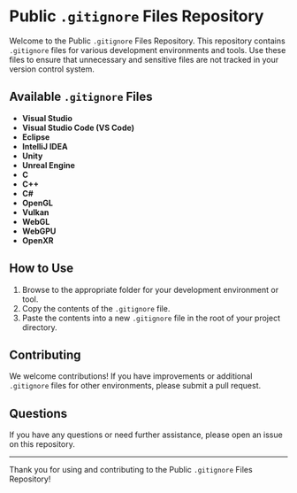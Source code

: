 # Public `.gitignore` Files Repository

Welcome to the Public `.gitignore` Files Repository. This repository contains `.gitignore` files for various development environments and tools. Use these files to ensure that unnecessary and sensitive files are not tracked in your version control system.

## Available `.gitignore` Files

- **Visual Studio**
- **Visual Studio Code (VS Code)**
- **Eclipse**
- **IntelliJ IDEA**
- **Unity**
- **Unreal Engine**
- **C**
- **C++**
- **C#**
- **OpenGL**
- **Vulkan**
- **WebGL**
- **WebGPU**
- **OpenXR**

## How to Use

1. Browse to the appropriate folder for your development environment or tool.
2. Copy the contents of the `.gitignore` file.
3. Paste the contents into a new `.gitignore` file in the root of your project directory.

## Contributing

We welcome contributions! If you have improvements or additional `.gitignore` files for other environments, please submit a pull request.

## Questions

If you have any questions or need further assistance, please open an issue on this repository.

---

Thank you for using and contributing to the Public `.gitignore` Files Repository!
